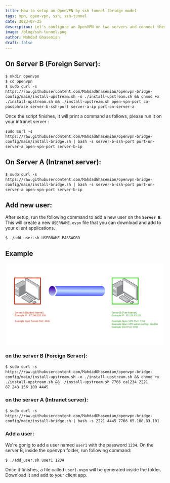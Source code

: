 ```yaml
---
title: How to setup an OpenVPN by ssh tunnel (bridge mode)
tags: vpn, open-vpn, ssh, ssh-tunnel
date: 2023-07-25
description: Let's configure an OpenVPN on two servers and connect them with SSH tunnel
image: /blog/ssh-tunnel.png
author: Mahdad Ghasemian
draft: false
---
```


## On Server B (Foreign Server):

```shell
$ mkdir openvpn
$ cd openvpn
$ sudo curl -s https://raw.githubusercontent.com/MahdadGhasemian/openvpn-bridge-config/main/install-upstream.sh -o ./install-upstream.sh && chmod +x ./install-upstream.sh && ./install-upstream.sh open-vpn-port ca-passphrase server-b-ssh-port server-a-ip port-on-server-a
```

Once the script finishes, It will print a command as follows, please run it on your intranet server :
```shell
sudo curl -s https://raw.githubusercontent.com/MahdadGhasemian/openvpn-bridge-config/main/install-bridge.sh | bash -s server-b-ssh-port port-on-server-a open-vpn-port server-b-ip
```

## On Server A (Intranet server):
```shell
$ sudo curl -s https://raw.githubusercontent.com/MahdadGhasemian/openvpn-bridge-config/main/install-bridge.sh | bash -s server-b-ssh-port port-on-server-a open-vpn-port server-b-ip
```

## Add new user:
After setup, run the following command to add a new user on the **`Server B`**.
This will create a new `USERNAME.ovpn` file that you can download and add to your client applications.
```shell
$ ./add_user.sh USERNAME PASSWORD
```


## Example

![ssh-tunnel](/blog/ssh-tunnel.png)

### on the server B (Foreign Server):
```shell
$ sudo curl -s https://raw.githubusercontent.com/MahdadGhasemian/openvpn-bridge-config/main/install-upstream.sh -o ./install-upstream.sh && chmod +x ./install-upstream.sh && ./install-upstream.sh 7766 ca1234 2221 87.248.156.100 4445
```

### on the server A (Intranet server):
```shell
$ sudo curl -s https://raw.githubusercontent.com/MahdadGhasemian/openvpn-bridge-config/main/install-bridge.sh | bash -s 2221 4445 7766 65.108.83.101
```

### Add a user:
We're gonig to add a user named `user1` with the password `1234`.
On the server B, inside the openvpn folder, run following command:
```shell
$ ./add_user.sh user1 1234
```

Once it finishes, a file called `user1.ovpn` will be generated inside the folder. Download it and add to your client app.



